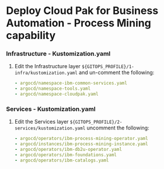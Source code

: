 # Deploy Cloud Pak for Business Automation - Process Mining capability

### Infrastructure - Kustomization.yaml
1. Edit the Infrastructure layer `${GITOPS_PROFILE}/1-infra/kustomization.yaml` and un-comment the following:
    ```yaml
    - argocd/namespace-ibm-common-services.yaml
    - argocd/namespace-tools.yaml
    - argocd/namespace-cloudpak.yaml
    ```
### Services - Kustomization.yaml    
1. Edit the Services layer `${GITOPS_PROFILE}/2-services/kustomization.yaml` uncomment the following:
    ```yaml
    - argocd/operators/ibm-process-mining-operator.yaml
    - argocd/instances/ibm-process-mining-instance.yaml
    - argocd/operators/ibm-db2u-operator.yaml
    - argocd/operators/ibm-foundations.yaml
    - argocd/operators/ibm-catalogs.yaml
    ```
